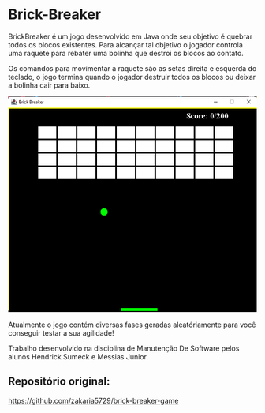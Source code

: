 # Brick-Breaker
<p>BrickBreaker é um jogo desenvolvido em Java onde seu objetivo é quebrar todos os blocos existentes. Para alcançar tal objetivo o jogador controla uma raquete para rebater uma bolinha que destroi os blocos ao contato.</p> <p>Os comandos para movimentar a raquete são as setas direita e esquerda do teclado, o jogo termina quando o jogador destruir todos os blocos ou deixar a bolinha cair para baixo.</p>

![Exemplo do jogo desenvolvido](src/images/gameexample.png)

Atualmente o jogo contém diversas fases geradas aleatóriamente para você conseguir testar a sua agilidade!

<p>Trabalho desenvolvido na disciplina de Manutenção De Software pelos alunos Hendrick Sumeck e Messias Junior. </p>

## Repositório original:
https://github.com/zakaria5729/brick-breaker-game
